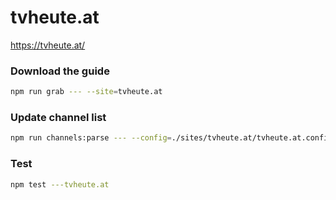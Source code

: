 # tvheute.at

https://tvheute.at/

### Download the guide

```sh
npm run grab --- --site=tvheute.at
```

### Update channel list

```sh
npm run channels:parse --- --config=./sites/tvheute.at/tvheute.at.config.js --output=./sites/tvheute.at/tvheute.at.channels.xml
```

### Test

```sh
npm test ---tvheute.at
```
